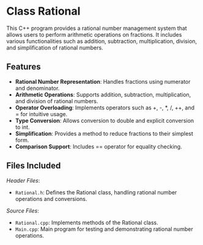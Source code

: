 # Class Rational

This C++ program provides a rational number management system that allows users to perform arithmetic operations on fractions. It includes various functionalities such as addition, subtraction, multiplication, division, and simplification of rational numbers.

## Features
- **Rational Number Representation**: Handles fractions using numerator and denominator.
- **Arithmetic Operations**: Supports addition, subtraction, multiplication, and division of rational numbers.
- **Operator Overloading**: Implements operators such as +, -, *, /, ++, and = for intuitive usage.
- **Type Conversion**: Allows conversion to double and explicit conversion to int.
- **Simplification**: Provides a method to reduce fractions to their simplest form.
- **Comparison Support**: Includes == operator for equality checking.

## Files Included

*Header Files*:
- `Rational.h`: Defines the Rational class, handling rational number operations and conversions.


*Source Files*:
- `Rational.cpp`: Implements methods of the Rational class.
- `Main.cpp`: Main program for testing and demonstrating rational number operations.

